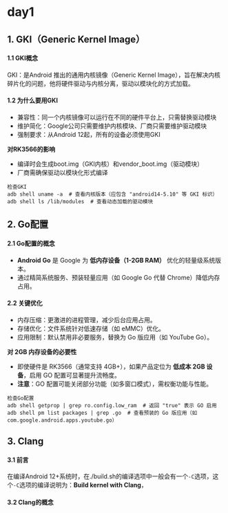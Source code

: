 # day1

##  1. GKI（Generic Kernel Image）

#### 1.1 GKI概念

GKI：是Android 推出的通用内核镜像（Generic Kernel Image），旨在解决内核碎片化的问题，他将硬件驱动与内核分离，驱动以模块化的方式加载。

#### 1.2 为什么要用GKI

+ 兼容性：同一个内核镜像可以运行在不同的硬件平台上，只需替换驱动模块
+ 维护简化：Google公司只需要维护内核模块、厂商只需要维护驱动模块
+ 强制要求：从Android 12起，所有的设备必须使用GKI

**对RK3566的影响**

+ 编译时会生成boot.img（GKI内核）和vendor_boot.img（驱动模块）
+ 厂商需确保驱动以模块化形式编译

```
检查GKI
adb shell uname -a  # 查看内核版本（应包含 "android14-5.10" 等 GKI 标识）
adb shell ls /lib/modules  # 查看动态加载的驱动模块
```



## 2. Go配置

#### 2.1 Go配置的概念

- **Android Go** 是 Google 为 **低内存设备（1-2GB RAM）** 优化的轻量级系统版本。
- 通过精简系统服务、预装轻量应用（如 Google Go 代替 Chrome）降低内存占用。

#### 2.2 关键优化

- 内存压缩：更激进的进程管理，减少后台应用占用。
- 存储优化：文件系统针对低速存储（如 eMMC）优化。
- 应用限制：默认禁用非必要服务，替换为 Go 版应用（如 YouTube Go）。

 **对 2GB 内存设备的必要性**

- 即使硬件是 RK3566（通常支持 4GB+），如果产品定位为 **低成本 2GB 设备**，启用 GO 配置可显著提升流畅度。
- **注意**：GO 配置可能关闭部分功能（如多窗口模式），需权衡功能与性能。

```
检查Go配置
adb shell getprop | grep ro.config.low_ram  # 返回 "true" 表示 GO 启用
adb shell pm list packages | grep .go  # 查看预装的 Go 版应用（如 com.google.android.apps.youtube.go）
```



## 3. Clang

#### 3.1 前言

在编译Android 12+系统时，在./build.sh的编译选项中一般会有一个`-C`选项，这个`-C`选项的编译说明为：**Build kernel with Clang**，

#### 3.2 Clang的概念
